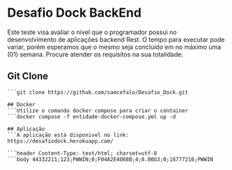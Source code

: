 # Desafio Dock BackEnd

Este teste visa avaliar o nível que o programador possui no desenvolvimento de aplicações backend Rest. O tempo para
executar pode variar, porém esperamos que o mesmo seja concluído em no máximo uma (01) semana. Procure atender os
requisitos na sua totalidade.

## Git Clone

```Utilize o comando clone do git para clonar o repositório
```git clone https://github.com/samcefalo/Desafio_Dock.git

## Docker
```Utilize o comando docker compose para criar o container
```docker compose -f entidade-docker-compose.yml up -d

## Aplicação
```A aplicação está disponivel no link: https://desafiodock.herokuapp.com/
```

```Exemplo de request na aplicação:
```header Content-Type: text/html; charset=utf-8
```body 44332211;123;PWWIN;0;F04A2E4088B;4;8.00b3;0;16777216;PWWIN

 